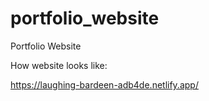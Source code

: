 # portfolio_website
Portfolio Website

How website looks like:

https://laughing-bardeen-adb4de.netlify.app/
